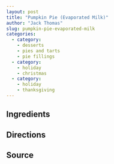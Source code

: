 ```yaml
---
layout: post
title: "Pumpkin Pie (Evaporated Milk)"
author: "Jack Thomas"
slug: pumpkin-pie-evaporated-milk
categories:
  - category:
    - desserts
    - pies and tarts
    - pie fillings
  - category:
    - holiday
    - christmas
  - category:
    - holiday
    - thanksgiving
---
```


## Ingredients

## Directions

## Source
